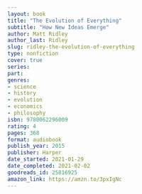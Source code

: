 ```yaml
---
layout: book
title: "The Evolution of Everything"
subtitle: "How New Ideas Emerge"
author: Matt Ridley
author_last: Ridley
slug: ridley-the-evolution-of-everything
type: nonfiction
cover: true
series: 
part: 
genres:
- science
- history
- evolution
- economics
- philosophy
isbn: 9780062296009
rating: 4
pages: 368
format: audiobook
publish_year: 2015
publisher: Harper
date_started: 2021-01-29
date_completed: 2021-02-02
goodreads_id: 25816925
amazon_link: https://amzn.to/3pxIgNc
---
```

